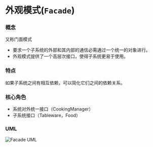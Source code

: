 # 外观模式(`Facade`)

### 概念
又称门面模式
* 要求一个子系统的外部和其内部的通信必需通过一个统一的对象进行。
* 外观模式提供了一个高层次接口，使得子系统更易于使用。

### 特点
如果子系统之间有相互依赖，可以简化它们之间的依赖关系。

### 核心角色
* 系统对外统一接口（CookingManager）
* 子系统接口（Tableware，Food）

### UML
![Facade UML](https://upload-images.jianshu.io/upload_images/1893416-931d82ceab9e5e62.png?imageMogr2/auto-orient/strip%7CimageView2/2/w/1240)
